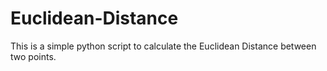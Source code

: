 # Euclidean-Distance
This is a simple python script to calculate the Euclidean Distance between two points.
